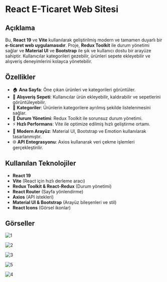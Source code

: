 # React E-Ticaret Web Sitesi

## Açıklama

Bu, **React 19** ve **Vite** kullanılarak geliştirilmiş modern ve tamamen duyarlı bir **e-ticaret web uygulamasıdır**. Proje, **Redux Toolkit** ile durum yönetimi sağlar ve **Material UI** ve **Bootstrap** ile şık ve kullanıcı dostu bir arayüze sahiptir. Kullanıcılar kategorileri gezebilir, ürünleri sepete ekleyebilir ve alışveriş deneyimlerini kolayca yönetebilir.

## Özellikler

- 🏠 **Ana Sayfa**: Öne çıkan ürünleri ve kategorileri görüntüler.
- 🛒 **Alışveriş Sepeti**: Kullanıcılar ürün ekleyebilir, kaldırabilir ve sepetlerini görüntüleyebilir.
- 📂 **Kategoriler**: Ürünlerin kategorilere ayrılmış şekilde listelenmesini sağlar.
- 🔄 **Durum Yönetimi**: Redux Toolkit ile sorunsuz durum yönetimi.
- ⚡ **Hızlı Performans**: Vite ile optimize edilmiş hızlı geliştirme ortamı.
- 🎨 **Modern Arayüz**: Material UI, Bootstrap ve Emotion kullanılarak tasarlanmıştır.
- 🌐 **API Entegrasyonu**: Axios kullanarak veri çekme işlemleri gerçekleştirilir.

## Kullanılan Teknolojiler

- **React 19**
- **Vite** (React için hızlı derleme aracı)
- **Redux Toolkit & React-Redux** (Durum yönetimi)
- **React Router** (Sayfa yönlendirme)
- **Axios** (API istekleri)
- **Material UI & Bootstrap** (Arayüz bileşenleri ve stil)
- **React Icons** (Görsel ikonlar)

## Görseller

![1](https://github.com/user-attachments/assets/2ad53c69-26c2-4ef1-8fe0-72d6948dbd6e)



![2](https://github.com/user-attachments/assets/64ed6925-8418-4ce7-9a5e-b8383de6c36c)



![3](https://github.com/user-attachments/assets/32da86d7-5cf0-4ba9-ae65-3668ee840d1d)



![5](https://github.com/user-attachments/assets/8edab726-79bb-45aa-b2b9-21663a483ef1)



![4](https://github.com/user-attachments/assets/13861fcf-2a3d-405f-9695-3dc393a1718e)






